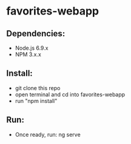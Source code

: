 # favorites-webapp

## Dependencies:
- Node.js 6.9.x
- NPM 3.x.x

## Install:
- git clone this repo
- open terminal and cd into favorites-webapp
- run "npm install" 

## Run: 
- Once ready, run: ng serve
